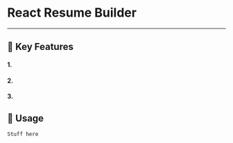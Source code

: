 # React Resume Builder

---

## :page_with_curl: Key Features

#### 1.

#### 2.

#### 3.

## :key: Usage

`Stuff here`
